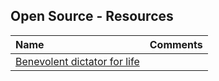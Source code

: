 ## Open Source - Resources

Name | Comments
:------|:------:
[Benevolent dictator for life](https://en.wikipedia.org/wiki/Benevolent_dictator_for_life) | 
